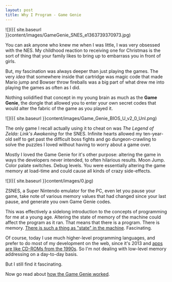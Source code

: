 ```yaml
---
layout: post
title: Why I Program - Game Genie  
---
```


![]({{ site.baseurl }}content/images/GameGenie_SNES_e1363739370973.jpg)


You can ask anyone who knew me when I was little, I was very obsessed with the NES. My childhood reaction to receiving one for Christmas is the sort of thing that your family likes to bring up to embarrass you in front of girls.

But, my fascination was always deeper than just playing the games. The very *idea* that somewhere inside that cartridge was magic code that made Mario jump and Bowser throw fireballs was a big part of what drew me into playing the games as often as I did.

Nothing solidified that concept in my young brain as much as the **Game Genie**, the dongle that allowed you to enter your own secret codes that would alter the fabric of the game as you played it.


![]({{ site.baseurl }}content/images/Game_Genie_BIOS_U_v2_0_Unl.png)


The only game I recall actually using it to cheat on was *The Legend of Zelda: Link's Awakening* for the SNES. Infinite hearts allowed my ten-year-old self to get past the difficult boss fights and go dungeon-crawling to solve the puzzles I loved without having to worry about a game over.

Mostly I loved the Game Genie for it's other purpose: altering the game in ways the developers never intended, to often hilarious results. Moon Jump. Color palate switches. Debug levels. You were essentially altering the game memory at load-time and could cause all kinds of crazy side-effects.


![]({{ site.baseurl }}content/images/0.jpg)


ZSNES, a Super Nintendo emulator for the PC, even let you pause your game, take note of various memory values that had changed since your last pause, and generate you own Game Genie codes.

This was effectively a sidelong introduction to the concepts of programming for me at a young age. Altering the state of memory of the machine could affect the program as it ran. That means that there is a program. There is memory. <a href="http://en.wikipedia.org/wiki/Finite-state_machine" title="Wikipedia">There is such a thing as "state" in the machine</a>. Fascinating.

Of course, today I use much higher-level programming languages, and prefer to do most of my development on the web, since it's 2013 and <a href="http://www.hanselman.com/blog/AppsAreTooMuchLike1990sCDROMsAndNotEnoughLikeTheWeb.aspx" title="Scott Hanselman">apps are like CD-ROMs from the 1990s</a>. So I'm not dealing with low-level memory addressing on a day-to-day basis.

But I still find it fascinating.

Now go read about <a href="http://www.mentalfloss.com/article/12793/how-did-game-genie-work" title="Mental Floss">how the Game Genie worked</a>.
